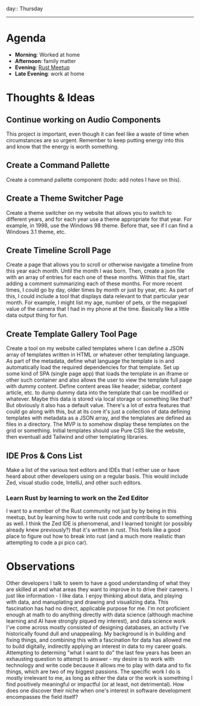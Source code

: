 day:: Thursday

---

# Agenda

- **Morning**: Worked at home
- **Afternoon**: family matter
- **Evening**: [Rust Meetup](https://www.meetup.com/spokane-rust/events/306179775/)
- **Late Evening**: work at home


# Thoughts & Ideas


## Continue working on Audio Components

This project _is_ important, even though it can feel like a waste of time when circumstances are so urgent. Remember to keep putting energy into this and know that the energy is worth something.


## Create a Command Pallette

Create a command pallette component (todo: add notes I have on this).


## Create a Theme Switcher Page

Create a theme switcher on my website that allows you to switch to different years, and for each year use a theme appropriate for that year. For example, in 1998, use the Windows 98 theme. Before that, see if I can find a Windows 3.1 theme, etc.


## Create Timeline Scroll Page

Create a page that allows you to scroll or otherwise navigate a timeline from this year each month. Until the month I was born. Then, create a json file with an array of entries for each one of these months. Within that file, start adding a comment summarizing each of these months. For more recent times, I could go by day, older times by month or just by year, etc.
As part of this, I could include a tool that displays data relevant to that particular year month. For example, I might list my age, number of pets, or the megapixel value of the camera that I had in my phone at the time. Basically like a little data output thing for fun.


## Create Template Gallery Tool Page

Create a tool on my website called templates where I can define a JSON array of templates written in HTML or whatever other templating language.
As part of the metadata, define what language the template is in and automatically load the required dependencies for that template.
Set up some kind of SPA (single page app) that loads the template in an iframe or other such container and also allows the user to view the template full page with dummy content. Define content areas like header, sidebar, content article, etc. to dump dummy data into the template that can be modified or whatever. Maybe this data is stored via local storage or something like that? But obviously it also has a default value.
There's a lot of extra features that could go along with this, but at its core it's just a collection of data defining templates with metadata as a JSON array, and the templates are defined as files in a directory. The MVP is to somehow display these templates on the grid or something. Initial templates should use Pure CSS like the website, then eventuall add Tailwind and other templating libraries.


## IDE Pros & Cons List

Make a list of the various text editors and IDEs that I either use or have heard about other developers using on a regular basis. This would include Zed, visual studio code, IntelliJ, and other such editors.


### Learn Rust by learning to work on the Zed Editor

I want to a member of the Rust community not just by by being in this meetup, but by learning how to write rust code and contribute to something as well. I think the Zed IDE is phenomenal, and I learned tonight (or possibly already knew previously?) that it's written in rust. This feels like a good place to figure out how to break into rust (and a much more realistic than attempting to code a pi pico car).


# Observations

Other developers I talk to seem to have a good understanding of what they are skilled at and what areas they want to improve in to drive their careers.
I just like information - I like data. I enjoy thinking about data, and playing with data, and manuplating and drawing and visualizing data.
This fascination has had no direct, applicable purpose for me. I'm not proficient enough at math to do anything directly with data science (although machine learning and AI have strongly piqued my interest), and data science work I've come across mostly consisted of designing databases, an activity I've historically found dull and unappealing.
My background is in building and fixing things, and combining this with a fascination for data has allowed me to build digitally, indirectly applying an interest in data to my career goals.
Attempting to determing "what I want to do" the last few years has been an exhausting question to attempt to answer - my desire is to work with technology and write code because it allows me to play with data and to fix things, which are two of my biggest passions. The specific work I do is mostly irrelevant to me, as long as either the data or the work is something I find positively meaningful or impactful (or at least, not detrimental).
How does one discover their niche when one's interest in software development encompasses the field itself?
